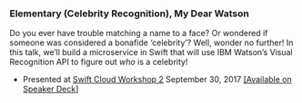 ### Elementary (Celebrity Recognition), My Dear Watson

Do you ever have trouble matching a name to a face? Or wondered if someone was considered a bonafide ‘celebrity’? Well, wonder no further! In this talk, we’ll build a microservice in Swift that will use IBM Watson’s Visual Recognition API to figure out *who* is a celebrity!

- Presented at [Swift Cloud Workshop 2](https://www.swiftcloudwork.shop/speakers) September 30, 2017 [[Available on Speaker Deck]](https://speakerdeck.com/devwiththehair/elementary-celebrity-recognition-my-dear-watson)
